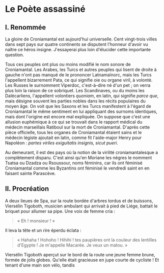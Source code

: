 # Le Poète assassiné

## I. Renommée

La gloire de Croniamantal est aujourd'hui universelle. Cent vingt-trois villes dans sept pays sur quatre continents se disputent l'honneur d'avoir vu naître ce héros insigne. J'essayerai plus loin d'élucider cette importante question.

Tous ces peuples ont plus ou moins modifié le nom sonore de Croniamantal. Les Arabes, les Turcs et autres peuples qui lisent de droite à gauche n'ont pas manqué de le prononcer Latnamaïnorc, mais les Turcs l'appellent bizarrement Pata, ce qui signifie oie ou organe viril, à volonté. Les Russes le surnomment Viperdoc, c'est-à-dire né d'un pet ; on verra plus loin la raison de ce sobriquet. Les Scandinaves, ou du moins les Dalécarliens, l'appellent volontiers *quoniam*, en latin, qui signifie *parce que*, mais désigne souvent les parties nobles dans les récits populaires du moyen âge. On voit que les Saxons et les Turcs manifestent à l'égard de Croniamantal le même sentiment en lui appliquant des surnoms identiques, mais dont l'origine est encore mal expliquée. On suppose que c'est une allusion euphémique à ce qui se trouvait dans le rapport médical du médecin marseillais Ratiboul sur la mort de Croniamantal. D'après cette pièce officielle, tous les organes de Croniamantal étaient sains et le médecin légiste ajoutait en latin, comme fit l'aide-major Henry pour Napoléon : *partes viriles exiguitatis insignis, sicut pueri*.

Au demeurant, il est des pays où la notion de la virilité croniamantalesque a complètement disparu. C'est ainsi qu'en Moriane les nègres le nomment Tsatsa ou Dzadza ou Rsoussour, noms féminins, car ils ont féminisé Croniamantal comme les Byzantins ont féminisé le vendredi saint en en faisant sainte Parascève.

## II. Procréation

A deux lieues de Spa, sur la route bordée d'arbres tordus et de buissons, Viersélin Tigoboth, musicien ambulant qui arrivait à pied de Liége, battait le briquet pour allumer sa pipe. Une voix de femme cria :
> « Eh ! monsieur ! »

Il leva la tête et un rire éperdu éclata :
>« Hahaha ! Hohoho ! Hihihi ! tes paupières ont la couleur des lentilles d'Egypte ! Je m'appelle Macarée. Je veux un matou. »

Viersélin Tigoboth aperçut sur le bord de la route une jeune femme brune, formée de jolis globes. Qu'elle était gracieuse en jupe courte de cycliste ! Et tenant d'une main son vélo, tandis
